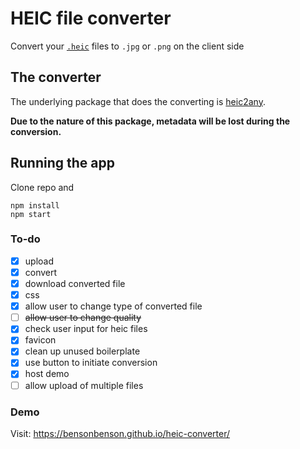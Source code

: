 # HEIC file converter

Convert your [`.heic`](https://en.wikipedia.org/wiki/High_Efficiency_Image_File_Format) files to `.jpg` or `.png` on the client side

## The converter

The underlying package that does the converting is [heic2any](https://github.com/alexcorvi/heic2any).

**Due to the nature of this package, metadata will be lost during the conversion.**

## Running the app

Clone repo and

```
npm install
npm start
```

### To-do

- [x] upload
- [x] convert
- [x] download converted file
- [x] css
- [x] allow user to change type of converted file
- [ ] ~~allow user to change quality~~
- [x] check user input for heic files
- [x] favicon
- [x] clean up unused boilerplate
- [x] use button to initiate conversion
- [x] host demo
- [ ] allow upload of multiple files

### Demo

Visit: https://bensonbenson.github.io/heic-converter/
